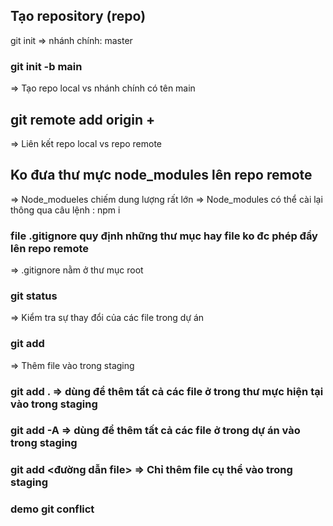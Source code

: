 ## Tạo repository (repo) 
git init 
=> nhánh chính: master

### git init -b main
=> Tạo repo local vs nhánh chính có tên main

## git remote add origin + <url repo>
=> Liên kết repo local vs repo remote

## Ko đưa thư mực node_modules lên repo remote
=> Node_modueles chiếm dung lượng rất lớn
=> Node_modules có thể cài lại thông qua câu lệnh : npm i
### file .gitignore quy định những thư mục hay file ko đc phép đẩy lên repo remote
=> .gitignore nằm ở thư mục root

### git status 
=> Kiểm tra sự thay đổi của các file trong dự án

### git add 
=> Thêm file vào trong staging

### git add . => dùng để thêm tất cả các file ở trong thư mực hiện tại vào trong staging

### git add -A => dùng để thêm tất cả các file ở trong dự án vào trong staging

### git add <đường dẫn file> => Chỉ thêm file cụ thể vào trong staging

### demo git conflict